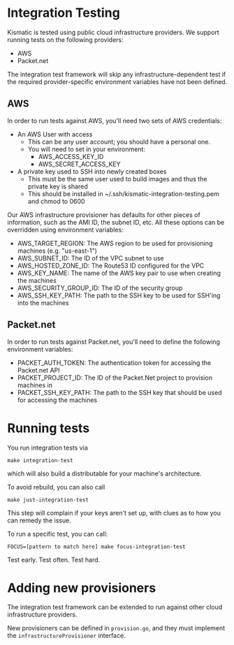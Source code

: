 # Integration Testing

Kismatic is tested using public cloud infrastructure providers. We support running tests
on the following providers:
- AWS
- Packet.net

The integration test framework will skip any infrastructure-dependent test if the
required provider-specific environment variables have not been defined.

## AWS
In order to run tests against AWS, you'll need two sets of AWS credentials:
 - An AWS User with access
    - This can be any user account; you should have a personal one.
    - You will need to set in your environment:
        - AWS_ACCESS_KEY_ID
        - AWS_SECRET_ACCESS_KEY
 - A private key used to SSH into newly created boxes
    - This must be the same user used to build images and thus the private key is shared
    - This should be installed in ~/.ssh/kismatic-integration-testing.pem and chmod to 0600

Our AWS infrastructure provisioner has defaults for other pieces of information, such as
the AMI ID, the subnet ID, etc. All these options can be overridden using environment variables:
- AWS_TARGET_REGION: The AWS region to be used for provisioning machines (e.g. "us-east-1")
- AWS_SUBNET_ID: The ID of the VPC subnet to use
- AWS_HOSTED_ZONE_ID: The Route53 ID configured for the VPC
- AWS_KEY_NAME: The name of the AWS key pair to use when creating the machines
- AWS_SECURITY_GROUP_ID: The ID of the security group
- AWS_SSH_KEY_PATH: The path to the SSH key to be used for SSH'ing into the machines

## Packet.net
In order to run tests against Packet.net, you'll need to define the following environment variables:
- PACKET_AUTH_TOKEN: The authentication token for accessing the Packet.net API
- PACKET_PROJECT_ID: The ID of the Packet.Net project to provision machines in
- PACKET_SSH_KEY_PATH: The path to the SSH key that should be used for accessing the machines

# Running tests

 You run integration tests via

 ```make integration-test```

 which will also build a distributable for your machine's architecture.

 To avoid rebuild, you can also call

 ```make just-integration-test```

 This step will complain if your keys aren't set up, with clues as to how you can remedy the issue.

To run a specific test, you can call:
```
FOCUS=[pattern to match here] make focus-integration-test
```

 Test early. Test often. Test hard.

# Adding new provisioners
The integration test framework can be extended to run against other cloud infrastructure providers.

New provisioners can be defined in `provision.go`, and they must implement the `infrastructureProvisioner`
interface.
